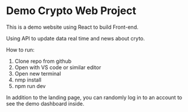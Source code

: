 # Demo Crypto Web Project
This is a demo website using React to build Front-end. 

Using API to update data real time and news about cryto.

How to run:
1. Clone repo from github
2. Open with VS code or similar editor 
3. Open new terminal
4. nmp install
5. npm run dev

In addition to the landing page, you can randomly log in to an account to see the demo dashboard inside.
